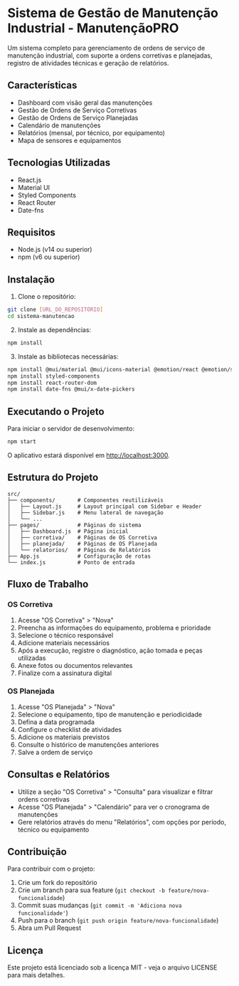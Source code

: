# Sistema de Gestão de Manutenção Industrial - ManutençãoPRO

Um sistema completo para gerenciamento de ordens de serviço de manutenção industrial, com suporte a ordens corretivas e planejadas, registro de atividades técnicas e geração de relatórios.

## Características

- Dashboard com visão geral das manutenções
- Gestão de Ordens de Serviço Corretivas
- Gestão de Ordens de Serviço Planejadas
- Calendário de manutenções
- Relatórios (mensal, por técnico, por equipamento)
- Mapa de sensores e equipamentos

## Tecnologias Utilizadas

- React.js
- Material UI
- Styled Components
- React Router
- Date-fns

## Requisitos

- Node.js (v14 ou superior)
- npm (v6 ou superior)

## Instalação

1. Clone o repositório:

```bash
git clone [URL_DO_REPOSITÓRIO]
cd sistema-manutencao
```

2. Instale as dependências:

```bash
npm install
```

3. Instale as bibliotecas necessárias:

```bash
npm install @mui/material @mui/icons-material @emotion/react @emotion/styled
npm install styled-components
npm install react-router-dom
npm install date-fns @mui/x-date-pickers
```

## Executando o Projeto

Para iniciar o servidor de desenvolvimento:

```bash
npm start
```

O aplicativo estará disponível em [http://localhost:3000](http://localhost:3000).

## Estrutura do Projeto

```
src/
├── components/       # Componentes reutilizáveis
│   ├── Layout.js     # Layout principal com Sidebar e Header
│   ├── Sidebar.js    # Menu lateral de navegação
│   └── ...
├── pages/            # Páginas do sistema
│   ├── Dashboard.js  # Página inicial
│   ├── corretiva/    # Páginas de OS Corretiva
│   ├── planejada/    # Páginas de OS Planejada
│   └── relatorios/   # Páginas de Relatórios
├── App.js            # Configuração de rotas
└── index.js          # Ponto de entrada
```

## Fluxo de Trabalho

### OS Corretiva

1. Acesse "OS Corretiva" > "Nova"
2. Preencha as informações do equipamento, problema e prioridade
3. Selecione o técnico responsável
4. Adicione materiais necessários
5. Após a execução, registre o diagnóstico, ação tomada e peças utilizadas
6. Anexe fotos ou documentos relevantes
7. Finalize com a assinatura digital

### OS Planejada

1. Acesse "OS Planejada" > "Nova"
2. Selecione o equipamento, tipo de manutenção e periodicidade
3. Defina a data programada
4. Configure o checklist de atividades
5. Adicione os materiais previstos
6. Consulte o histórico de manutenções anteriores
7. Salve a ordem de serviço

## Consultas e Relatórios

- Utilize a seção "OS Corretiva" > "Consulta" para visualizar e filtrar ordens corretivas
- Acesse "OS Planejada" > "Calendário" para ver o cronograma de manutenções
- Gere relatórios através do menu "Relatórios", com opções por período, técnico ou equipamento

## Contribuição

Para contribuir com o projeto:

1. Crie um fork do repositório
2. Crie um branch para sua feature (`git checkout -b feature/nova-funcionalidade`)
3. Commit suas mudanças (`git commit -m 'Adiciona nova funcionalidade'`)
4. Push para o branch (`git push origin feature/nova-funcionalidade`)
5. Abra um Pull Request

## Licença

Este projeto está licenciado sob a licença MIT - veja o arquivo LICENSE para mais detalhes.
